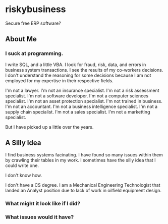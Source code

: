 # riskybusiness
Secure free ERP software?

## About Me
### I suck at programming.

I write SQL, and a little VBA. I look for fraud, risk, data, and errors in business system transactions. I see the results of my co-workers decisions. I don't understand the reasoning for some decisions because I am not employed for my expertise in their respective fields.

I'm not a lawyer.
I'm not an insurance specialist.
I'm not a risk assessment specialist.
I'm not a software developer.
I'm not a computer sciences specialist.
I'm not an asset protection specialist.
I'm not trained in business.
I'm not an accountant.
I'm not a business intelligence specialist.
I'm not a supply chain specialist.
I'm not a sales specialist.
I'm not a marketting specialist.

But I have picked up a little over the years.

## A Silly Idea
I find business systems facinating. I have found so many issues within them by crawling their tables in my work. I sometimes have the silly idea that I could write one.

I don't know how.

I don't have a CS degree. I am a Mechanical Engineering Technologist that landed an Analyst position due to lack of work in oilfield equipment design.

### What might it look like if I did?

### What issues would it have?


